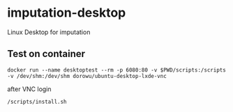 # imputation-desktop
Linux Desktop for imputation

## Test on container

```console
docker run --name desktoptest --rm -p 6080:80 -v $PWD/scripts:/scripts -v /dev/shm:/dev/shm dorowu/ubuntu-desktop-lxde-vnc
```

after VNC login

```console
/scripts/install.sh
```
